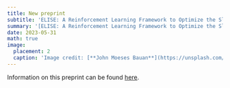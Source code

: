 ```yaml
---
title: New preprint
subtitle: 'ELISE: A Reinforcement Learning Framework to Optimize the Sloftframe Size of the TSCH Protocol in IoT Networks'
summary: '[ELISE: A Reinforcement Learning Framework to Optimize the Sloftframe Size of the TSCH Protocol in IoT Networks](/publication/elise-preprint) available at [TechRxiv](https://doi.org/10.36227/techrxiv.23212442.v1).'
date: 2023-05-31
math: true
image:
  placement: 2
  caption: 'Image credit: [**John Moeses Bauan**](https://unsplash.com/photos/OGZtQF8iC0g)'
---
```


Information on this preprint can be found [here](/publication/elise-preprint).